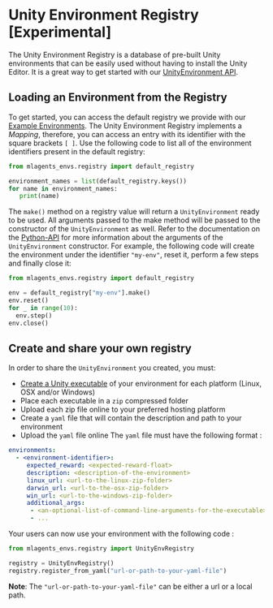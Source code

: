 # Unity Environment Registry [Experimental]

The Unity Environment Registry is a database of pre-built Unity environments that can be easily used without having to install the Unity Editor. It is a great way to get started with our [UnityEnvironment API](Python-LLAPI.md).

## Loading an Environment from the Registry

To get started, you can access the default registry we provide with our [Example Environments](Learning-Environment-Examples.md). The Unity Environment Registry implements a _Mapping_, therefore, you can access an entry with its identifier with the square brackets `[ ]`. Use the following code to list all of the environment identifiers present in the default registry:

```python
from mlagents_envs.registry import default_registry

environment_names = list(default_registry.keys())
for name in environment_names:
   print(name)
```

The `make()` method on a registry value will return a `UnityEnvironment` ready to be used. All arguments passed to the make method will be passed to the constructor of the `UnityEnvironment` as well. Refer to the documentation on the [Python-API](Python-LLAPI.md) for more information about the arguments of the `UnityEnvironment` constructor. For example, the following code will create the environment under the identifier `"my-env"`, reset it, perform a few steps and finally close it:

```python
from mlagents_envs.registry import default_registry

env = default_registry["my-env"].make()
env.reset()
for _ in range(10):
  env.step()
env.close()
```

## Create and share your own registry

In order to share the `UnityEnvironment` you created, you must:

 - [Create a Unity executable](Learning-Environment-Executable.md) of your environment for each platform (Linux, OSX and/or Windows)
 - Place each executable in a `zip` compressed folder
 - Upload each zip file online to your preferred hosting platform
 - Create a `yaml` file that will contain the description and path to your environment
 - Upload the `yaml` file online
The `yaml` file must have the following format :

```yaml
environments:
  - <environment-identifier>:
     expected_reward: <expected-reward-float>
     description: <description-of-the-environment>
     linux_url: <url-to-the-linux-zip-folder>
     darwin_url: <url-to-the-osx-zip-folder>
     win_url: <url-to-the-windows-zip-folder>
     additional_args:
      - <an-optional-list-of-command-line-arguments-for-the-executable>
      - ...
```

Your users can now use your environment with the following code :
```python
from mlagents_envs.registry import UnityEnvRegistry

registry = UnityEnvRegistry()
registry.register_from_yaml("url-or-path-to-your-yaml-file")
```
 __Note__: The `"url-or-path-to-your-yaml-file"` can be either a url or a local path.

